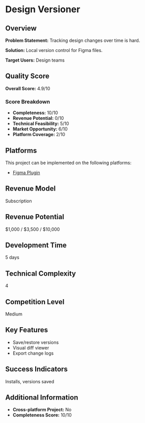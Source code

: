 # Design Versioner

## Overview
**Problem Statement:** Tracking design changes over time is hard.

**Solution:** Local version control for Figma files.

**Target Users:** Design teams

## Quality Score
**Overall Score:** 4.9/10

### Score Breakdown
- **Completeness:** 10/10
- **Revenue Potential:** 0/10
- **Technical Feasibility:** 5/10
- **Market Opportunity:** 6/10
- **Platform Coverage:** 2/10

## Platforms
This project can be implemented on the following platforms:
- [Figma Plugin](./platforms/figma-plugin/)

## Revenue Model
Subscription

## Revenue Potential
$1,000 / $3,500 / $10,000

## Development Time
5 days

## Technical Complexity
4

## Competition Level
Medium

## Key Features
- Save/restore versions
- Visual diff viewer
- Export change logs

## Success Indicators
Installs, versions saved

## Additional Information
- **Cross-platform Project:** No
- **Completeness Score:** 10/10
